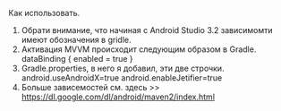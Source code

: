 Как использовать.

1.  Обрати внимание, что начиная с Android Studio 3.2 зависимомти имеют обозначения в gridle.
2.  Активация MVVM происходит следующим образом в Gradle.
    dataBinding {
        enabled = true
    }
3.  Gradle.properties, в него я добавил, эти две строчки.
android.useAndroidX=true
android.enableJetifier=true
4. Больше зависемостей см. здесь >> https://dl.google.com/dl/android/maven2/index.html
